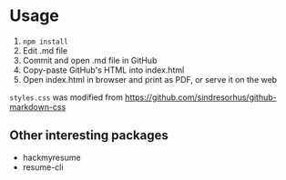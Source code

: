 # Usage

1. `npm install`
2. Edit .md file
3. Commit and open .md file in GitHub
4. Copy-paste GitHub's HTML into index.html
5. Open index.html in browser and print as PDF, or serve it on the web

`styles.css` was modified from https://github.com/sindresorhus/github-markdown-css

## Other interesting packages

* hackmyresume
* resume-cli
